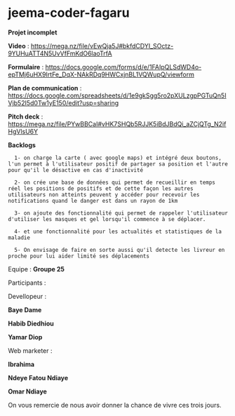 # jeema-coder-fagaru

**Projet incomplet**

**Video** : https://mega.nz/file/vEwQja5J#bkfdCDYI_SOctz-9YUHuATT4N5UvVfFmKdO6laoTrfA

**Formulaire** : https://docs.google.com/forms/d/e/1FAIpQLSdWD4o-epTMj6uHX9IrtFe_DqX-NAkRDq9HWCxjnBL1VQWupQ/viewform

**Plan de communication** : https://docs.google.com/spreadsheets/d/1e9gkSgg5ro2pXULzgpPGTuQn5IVjb52I5d0Tw1yE150/edit?usp=sharing

**Pitch deck** : https://mega.nz/file/PYwBBCaI#vHK7SHQb5RJJK5iBdJBdQi_aZCjQTg_N2ifHgVlsU6Y

**Backlogs**

      1- on charge la carte ( avec google maps) et intégré deux boutons, l'un permet à l'utilisateur positif de partager sa position et l'autre pour qu'il le désactive en cas d'inactivité

      2- on crée une base de données qui permet de recueillir en temps réel les positions de positifs et de cette façon les autres utilisateurs non atteints peuvent y accéder pour recevoir les notifications quand le danger est dans un rayon de 1km

      3- on ajoute des fonctionnalité qui permet de rappeler l'utilisateur d'utiliser les masques et gel lorsqu'il commence à se déplacer.

      4- et une fonctionnalité pour les actualités et statistiques de la maladie

      5- On envisage de faire en sorte aussi qu'il detecte les livreur en proche pour lui aider limité ses déplacements

Equipe : **Groupe 25**

  Participants :
    
  Devellopeur : 
        
   **Baye Dame**
        
   **Habib Diedhiou**
        
   **Yamar Diop**
        
Web marketer :
    
   **Ibrahima**
        
   **Ndeye Fatou Ndiaye**
        
   **Omar Ndiaye**


On vous remercie de nous avoir donner la chance de vivre ces trois jours.

